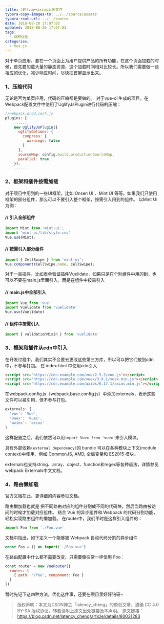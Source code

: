 ```yaml
---
title: (转)vue+axios上传文件
typora-copy-images-to: ../../source/assets
typora-root-url: ../../source
date: 2018-08-20 17:07:03
updated: 2018-08-20 17:07:03
tags:
  - 体积优化
categories:
  - Vue.js
---
```


对于单页应用，要在一个页面上为用户提供产品的所有功能，在这个页面加载的时候，首先要加载大量的静态资源，这个加载时间相对比较长。所以我们需要做一些相应的优化，减少响应时间，尽快把首屏显示出来。

<!-- more -->

### 1、压缩代码

无论是否为单页应用，代码的压缩都是要做的。
对于vue-cli生成的项目，在Webpack配置文件中使用了UglifyJsPlugin进行代码的压缩：

```javascript
//webpack.prod.conf.js
plugins: [
    ......
    new UglifyJsPlugin({
      uglifyOptions: {
        compress: {
          warnings: false
        }
      },
      sourceMap: config.build.productionSourceMap,
      parallel: true
    }),
    ......
```

### 2、框架和插件按需加载

对于项目中用到的一些UI框架，比如 Onsen UI 、Mint UI 等等。如果我们只使用框架的部分组件，那么可以不要引入整个框架，按需引入用到的组件。
以Mint UI为例：

#### // 引入全部组件  

```javascript
import Mint from 'mint-ui';  
import 'mint-ui/lib/style.css'  
Vue.use(Mint); 
```

#### // 按需引入部分组件  

```javascript
import { CellSwipe } from 'mint-ui';  
Vue.component(CellSwipe.name, CellSwipe);
```


对于一些插件，比如表单验证插件Vuelidate，如果只是在个别组件中用的到，也可以不要在main.js里面引入，而是在组件中按需引入

#### // main.js中全部引入

```javascript
import Vue from 'vue'
import Vuelidate from 'vuelidate'
Vue.use(Vuelidate)
```

#### // 组件中按需引入

```javascript
import { validationMixin } from 'vuelidate'
```

### 3、框架和插件从cdn中引入

在开发过程中，我们其实不会要去更改这些第三方库，所以可以把它们放到cdn中，不参与打包。
在 index.html 中使用cdn引入

```html
<script src="https://cdn.example.com/vue/2.5.3/vue.js"></script>
<script src="https://cdn.example.com/vuex/3.0.1/vuex.min.js"></script>
<script src="https://cdn.example.com/axios/0.17.1/axios.min.js"></script>
```


在webpack.config.js（webpack.base.config.js）中添加externals，表示这些文件可以被引用，但不参与打包。

```javascript
externals: {
  'vue': 'Vue',
  'vuex': 'Vuex',
  'axios': 'axios'
}
```


这样配置之后，我们依然可以用`import Vuex from 'vuex'`来引入模块。

具有外部依赖`(external dependency)`的 bundle 可以在各种模块上下文(module context)中使用，例如 CommonJS, AMD, 全局变量和 ES2015 模块。

externals也支持string、array、object、function和regex等各种语法，详情参见webpack Externals中文文档。

### 4、路由懒加载

官方文档在此，更详细的内容参见文档。

路由懒加载也就是 把不同路由对应的组件分割成不同的代码块，然后当路由被访问的时候才加载对应组件。
结合 Vue 的异步组件和 Webpack 的代码分割功能，轻松实现路由组件的懒加载。
在router中，我们平时是这样引入组件的：

```javascript
import Foo from './Foo.vue'
```

文档中指出，如下定义一个能够被 Webpack 自动代码分割的异步组件

```javascript
const Foo = () => import('./Foo.vue')
```

在路由配置中什么都不需要改变，只需要像往常一样使用 Foo：

```javascript
const router = new VueRouter({
  routes: [
    { path: '/foo', component: Foo }
  ]
})
```

暂时先记下这四种方法，优化这件事，还要在项目里好好钻研~

> 版权声明：本文为CSDN博主「latency_cheng」的原创文章，遵循 CC 4.0 BY-SA 版权协议，转载请附上原文出处链接及本声明。
> 原文链接：https://blog.csdn.net/latency_cheng/article/details/80031283